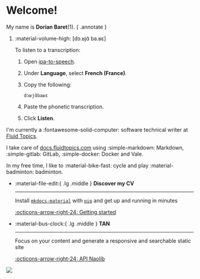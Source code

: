 # Welcome!

My name is **Dorian Baret**(1).
{ .annotate }

1.  :material-volume-high: <span class="phonetics">[dɔ.ʁjɑ̃ ba.ʁɛ]</span>

    To listen to a transcription:

    1. Open [ipa-to-speech](https://www.antvaset.com/ipa-to-speech).
    2. Under **Language**, select **French (France)**.
    3. Copy the following:
        
        ```
        dɔʁjɑ̃baʁɛ
        ```

    4. Paste the phonetic transcription.
    5. Click **Listen**.

I'm currently a <span class="do_not_break">:fontawesome-solid-computer: software</span> technical writer at [Fluid&nbsp;Topics](https://www.fluidtopics.com/).

I take care of [docs.fluidtopics.com](https://docs.fluidtopics.com/) using <span class="do_not_break">:simple-markdown: Markdown</span>, <span class="do_not_break">:simple-gitlab: GitLab</span>, <span class="do_not_break">:simple-docker: Docker</span> and Vale.

In my free time, I like to <span class="do_not_break">:material-bike-fast: cycle</span> and play <span class="do_not_break">:material-badminton: badminton</span>.

<div class="grid cards" markdown>

-   :material-file-edit:{ .lg .middle } __Discover my CV__

    ---

    Install [`mkdocs-material`](#) with [`pip`](#) and get up
    and running in minutes

    [:octicons-arrow-right-24: Getting started](#)

-   :material-bus-clock:{ .lg .middle } __TAN__

    ---

    Focus on your content and generate a responsive and searchable static site

    [:octicons-arrow-right-24: API Naolib](list_all_stops.md)

</div>

![](https://i.kym-cdn.com/entries/icons/original/000/022/477/5ebacf52cd3221a7487b805d0954b422.jpg)

